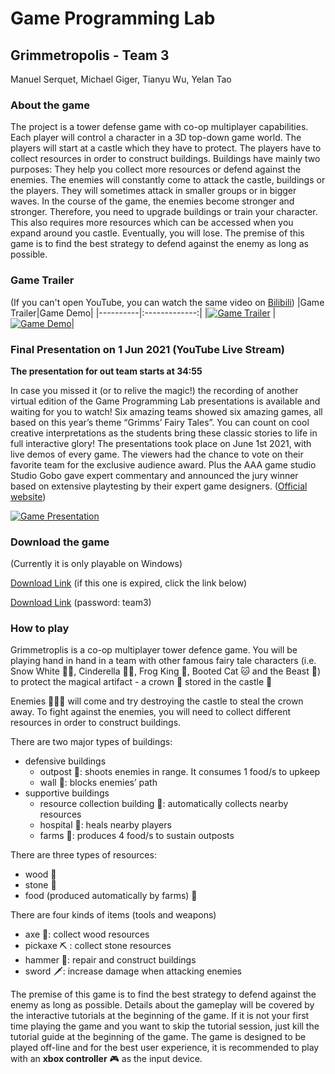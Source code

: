 # Game Programming Lab

## Grimmetropolis - Team 3
Manuel Serquet, Michael Giger, Tianyu Wu, Yelan Tao

### About the game
The project is a tower defense game with co-op multiplayer capabilities. Each player will control a character in a 3D top-down game world. The players will start at a castle which they have to protect. The players have to collect resources in order to construct buildings. Buildings have mainly two purposes: They help you collect more resources or defend against the enemies. The enemies will constantly come to attack the castle, buildings or the players. They will sometimes attack in smaller groups or in bigger waves. In the course of the game, the enemies become stronger and stronger. Therefore, you need to upgrade buildings or train your character. This also requires more resources which can be accessed when you expand around you castle. Eventually, you will lose. The premise of this game is to find the best strategy to defend against the enemy as long as possible.

### Game Trailer
(If you can't open YouTube, you can watch the same video on [Bilibili](https://www.bilibili.com/video/BV1EK4y1R7kq))
|Game Trailer|Game Demo|
|----------|:-------------:|
|[![Game Trailer](http://img.youtube.com/vi/EufZE2K2O5o/0.jpg)](http://www.youtube.com/watch?v=EufZE2K2O5o "Grimmetropolis") | [![Game Demo](http://img.youtube.com/vi/HAjaa2zAANo/0.jpg)](http://www.youtube.com/watch?v=HAjaa2zAANo "Grimmetropolis")|

### Final Presentation on 1 Jun 2021 (YouTube Live Stream)

**The presentation for out team starts at 34:55**

In case you missed it (or to relive the magic!) the recording of another virtual edition of the Game Programming Lab presentations is available and waiting for you to watch! Six amazing teams showed six amazing games, all based on this year’s theme “Grimms’ Fairy Tales”. You can count on cool creative interpretations as the students bring these classic stories to life in full interactive glory! The presentations took place on June 1st 2021, with live demos of every game. The viewers had the chance to vote on their favorite team for the exclusive audience award. Plus the AAA game studio Studio Gobo gave expert commentary and announced the jury winner based on extensive playtesting by their expert game designers. ([Official website](https://gtc.inf.ethz.ch/gamelab2021.html))

[![Game Presentation](http://img.youtube.com/vi/TZ4SeGlLzUU/0.jpg)](https://youtu.be/TZ4SeGlLzUU?t=2095 "Grimmetropolis")

### Download the game

(Currently it is only playable on Windows)

[Download Link](https://polybox.ethz.ch/index.php/s/2aMawA9MLkp34IZ) (if this one is expired, click the link below)

[Download Link](https://polybox.ethz.ch/index.php/s/cas1HGjNN0O6L5Y) (password: team3)

### How to play

Grimmetroplis is a co-op multiplayer tower defence game. You will be playing hand in hand in a team with other famous fairy tale characters (i.e. Snow White 👸🏻, Cinderella 👸🏼, Frog King 🐸, Booted Cat 🐱 and the Beast 🦁) to protect the magical artifact - a crown 👑 stored in the castle 🏰

Enemies 🧙🏻‍♀️ will come and try destroying the castle to steal the crown away. To fight against the enemies, you will need to collect different resources in order to construct buildings.

There are two major types of buildings:

- defensive buildings
    - outpost 🗼: shoots enemies in range. It consumes 1 food/s to upkeep
    - wall 🧱: blocks enemies’ path
- supportive buildings
    - resource collection building 🏡: automatically collects nearby resources
    - hospital 🏥: heals nearby players
    - farms 🌾: produces 4 food/s to sustain outposts

There are three types of resources:

- wood 🌳
- stone 🗻
- food (produced automatically by farms) 🥖

There are four kinds of items (tools and weapons)

- axe 🔪: collect wood resources
- pickaxe ⛏️ : collect stone resources
- hammer 🔨: repair and construct buildings
- sword 🗡️: increase damage when attacking enemies

The premise of this game is to find the best strategy to defend against the enemy as long as possible. Details about the gameplay will be covered by the interactive tutorials at the beginning of the game. If it is not your first time playing the game and you want to skip the tutorial session, just kill the tutorial guide at the beginning of the game. The game is designed to be played off-line and for the best user experience, it is recommended to play with an **xbox controller** 🎮 as the input device.
